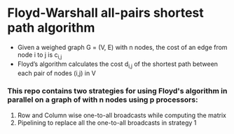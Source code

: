 # Floyd-Warshall all-pairs shortest path algorithm

- Given a weighed graph G = (V, E) with n nodes, the cost of an edge from node i to j is c<sub>i,j</sub>
- Floyd’s algorithm calculates the cost d<sub>i,j</sub> of the shortest path between each pair of nodes (i,j) in V

### This repo contains two strategies for using Floyd's algorithm in parallel on a graph of with n nodes using p processors:

1.  Row and Column wise one-to-all broadcasts while computing the matrix
2.  Pipelining to replace all the one-to-all broadcasts in strategy 1
